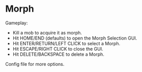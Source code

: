 Morph
====================

Gameplay:

- Kill a mob to acquire it as morph.
- Hit HOME/END (defaults) to open the Morph Selection GUI.
- Hit ENTER/RETURN/LEFT CLICK to select a Morph.
- Hit ESCAPE/RIGHT CLICK to close the GUI.
- Hit DELETE/BACKSPACE to delete a Morph.

Config file for more options.
